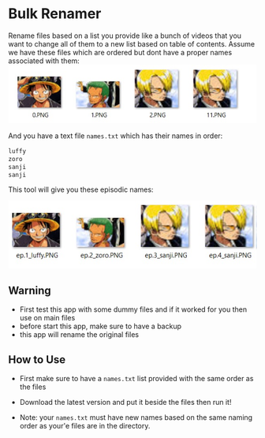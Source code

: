 # Bulk Renamer

Rename files based on a list you provide like a bunch of videos that you want to change all of them to a new list based on table of contents. Assume we have these files which are ordered but dont have a proper names associated with them:
<img src="./ordered.jpg"/>

And you have a text file `names.txt` which has their names in order:

```
luffy
zoro
sanji
sanji
```

This tool will give you these episodic names:

<img src="./ordered-named.jpg"/>

## Warning

- First test this app with some dummy files and if it worked for you then use on main files
- before start this app, make sure to have a backup
- this app will rename the original files

## How to Use

- First make sure to have a `names.txt` list provided with the same order as the files
- Download the latest version and put it beside the files then run it!

- Note: your `names.txt` must have new names based on the same naming order as your'e files are in the directory.
